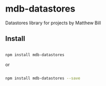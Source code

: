 # mdb-datastores #

Datastores library for projects by Matthew Bill

## Install ##

``` bash

npm install mdb-datastores

```

or

``` bash

npm install mdb-datastores --save

```
